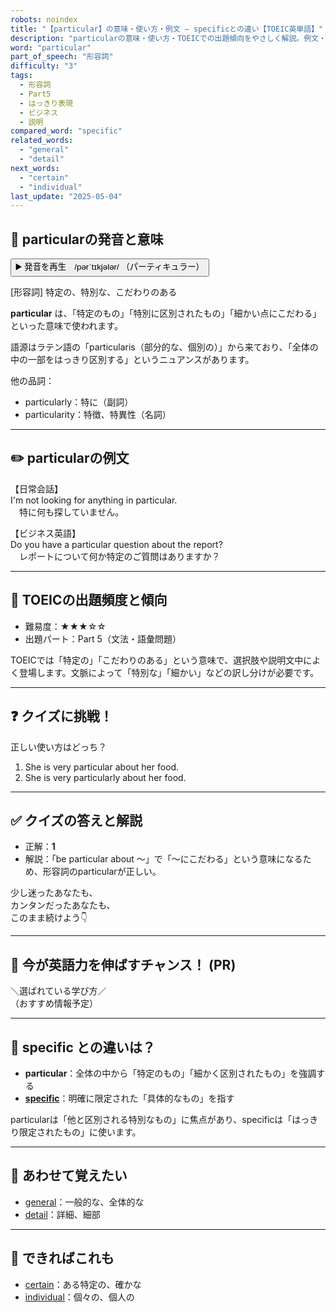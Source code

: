 ```yaml
---
robots: noindex
title: "【particular】の意味・使い方・例文 ― specificとの違い【TOEIC英単語】"
description: "particularの意味・使い方・TOEICでの出題傾向をやさしく解説。例文・クイズ付きでspecificとの違いもわかりやすく学べます。"
word: "particular"
part_of_speech: "形容詞"
difficulty: "3"
tags:
  - 形容詞
  - Part5
  - はっきり表現
  - ビジネス
  - 説明
compared_word: "specific"
related_words:
  - "general"
  - "detail"
next_words:
  - "certain"
  - "individual"
last_update: "2025-05-04"
---
```


## 🔰 particularの発音と意味

<button class="play-audio" onclick="playTTS('particular')">
  <span class="play-audio-main">
    ▶️ 発音を再生　/pərˈtɪkjələr/
  </span>
  <span class="play-audio-sub">
    （パーティキュラー）
  </span>
</button>

[形容詞] 特定の、特別な、こだわりのある

**particular** は、「特定のもの」「特別に区別されたもの」「細かい点にこだわる」といった意味で使われます。

語源はラテン語の「particularis（部分的な、個別の）」から来ており、「全体の中の一部をはっきり区別する」というニュアンスがあります。

他の品詞：  
- particularly：特に（副詞）
- particularity：特徴、特異性（名詞）

---

## ✏️ particularの例文

【日常会話】  
I'm not looking for anything in particular.  
　特に何も探していません。

【ビジネス英語】  
Do you have a particular question about the report?  
　レポートについて何か特定のご質問はありますか？

---

## 🎯 TOEICの出題頻度と傾向

- 難易度：★★★☆☆
- 出題パート：Part 5（文法・語彙問題）

TOEICでは「特定の」「こだわりのある」という意味で、選択肢や説明文中によく登場します。文脈によって「特別な」「細かい」などの訳し分けが必要です。

---

## ❓ クイズに挑戦！

正しい使い方はどっち？

1. She is very particular about her food.  
2. She is very particularly about her food.

---

## ✅ クイズの答えと解説

- 正解：**1**
- 解説：「be particular about ～」で「～にこだわる」という意味になるため、形容詞のparticularが正しい。

少し迷ったあなたも、  
カンタンだったあなたも、  
このまま続けよう👇️

---

## 🚀 今が英語力を伸ばすチャンス！ (PR)

<div class="info-center">
＼選ばれている学び方／<br>  
（おすすめ情報予定）
</div>

---

## 🤔  specific との違いは？

- **particular**：全体の中から「特定のもの」「細かく区別されたもの」を強調する
- **[specific](/word/specific)**：明確に限定された「具体的なもの」を指す

particularは「他と区別される特別なもの」に焦点があり、specificは「はっきり限定されたもの」に使います。

---

## 🧩 あわせて覚えたい

- [general](/word/general)：一般的な、全体的な
- [detail](/word/detail)：詳細、細部

---

## 📖 できればこれも

- [certain](/word/certain)：ある特定の、確かな
- [individual](/word/individual)：個々の、個人の

<!-- cvid: aid00_bid31 -->
